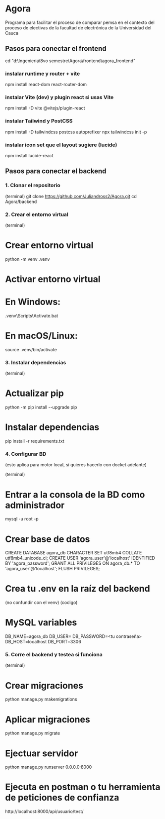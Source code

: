 # Agora
Programa para facilitar el proceso de comparar pemsa en el contexto del proceso de electivas de la facultad de electrónica de la Universidad del Cauca
## Pasos para conectar el frontend
cd "d:\Ingenieria\8vo semestre\Agora\frontend\agora_frontend"

### instalar runtime y router + vite
npm install react-dom react-router-dom

### instalar Vite (dev) y plugin react si usas Vite
npm install -D vite @vitejs/plugin-react

### instalar Tailwind y PostCSS
npm install -D tailwindcss postcss autoprefixer
npx tailwindcss init -p

### instalar icon set que el layout sugiere (lucide)
npm install lucide-react


## Pasos para conectar el backend

### 1. Clonar el repositorio
(terminal)
git clone https://github.com/Juliandross2/Agora.git
cd Agora/backend

### 2. Crear el entorno virtual
(terminal)
# Crear entorno virtual
python -m venv .venv

# Activar entorno virtual
# En Windows:
.venv\Scripts\Activate.bat

# En macOS/Linux:
source .venv/bin/activate

### 3. Instalar dependencias
(terminal)
# Actualizar pip
python -m pip install --upgrade pip

# Instalar dependencias
pip install -r requirements.txt

### 4. Configurar BD 
(esto aplica para motor local, si quieres hacerlo con docket adelante)

(terminal)
# Entrar a la consola de la BD como administrador
mysql -u root -p

# Crear base de datos
CREATE DATABASE agora_db CHARACTER SET utf8mb4 COLLATE utf8mb4_unicode_ci;
CREATE USER 'agora_user'@'localhost' IDENTIFIED BY 'agora_password';
GRANT ALL PRIVILEGES ON agora_db.* TO 'agora_user'@'localhost';
FLUSH PRIVILEGES;

# Crea tu .env en la raíz del backend 
(no confundir con el venv)
(codigo)
# MySQL variables
DB_NAME=agora_db
DB_USER=<tu usuario>
DB_PASSWORD=<tu contraseña>
DB_HOST=localhost
DB_PORT=3306

### 5. Corre el backend y testea si funciona
(terminal)
# Crear migraciones
python manage.py makemigrations

# Aplicar migraciones
python manage.py migrate

# Ejectuar servidor
python manage.py runserver 0.0.0.0:8000

# Ejecuta en postman o tu herramienta de peticiones de confianza
http://localhost:8000/api/usuario/test/